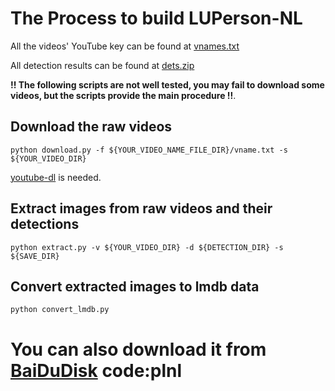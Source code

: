 # The Process to build LUPerson-NL

All the videos' YouTube key can be found at [vnames.txt](https://drive.google.com/file/d/19XPcO61QGrcNcqYE1pRZ1Hk3Z4CNu-6X/view?usp=sharing)

All detection results can be found at [dets.zip](https://drive.google.com/file/d/1-bFKMRglmD_e3wdtq4jlpjX3N3xGo2d2/view?usp=sharing)

**!! The following scripts are not well tested, you may fail to download some videos, but the scripts provide the main procedure !!**.

## Download the raw videos
```
python download.py -f ${YOUR_VIDEO_NAME_FILE_DIR}/vname.txt -s ${YOUR_VIDEO_DIR}
```
[youtube-dl](https://github.com/ytdl-org/youtube-dl) is needed.

## Extract images from raw videos and their detections
```
python extract.py -v ${YOUR_VIDEO_DIR} -d ${DETECTION_DIR} -s ${SAVE_DIR}
```

## Convert extracted images to lmdb data
```
python convert_lmdb.py
```

# You can also download it from [BaiDuDisk](https://pan.baidu.com/s/1sNV62vxm2VtgkVa7V4VmIA) code:plnl
